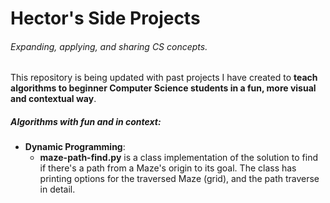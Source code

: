 # Hector's Side Projects
###### Expanding, applying, and sharing CS concepts.
 This repository is being updated with past projects I have created to **teach algorithms to beginner Computer Science students in a fun, more visual and contextual way**.

##### Algorithms with fun and in context:

- **Dynamic Programming**:
  - **maze-path-find.py** is a class implementation of the solution to find if there's a path from a Maze's origin to its goal. The class has printing options for the traversed Maze (grid), and the path traverse in detail.


